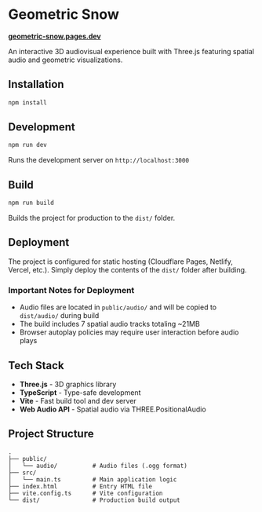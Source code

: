 # Geometric Snow

**[geometric-snow.pages.dev](https://geometric-snow.pages.dev)**

An interactive 3D audiovisual experience built with Three.js featuring spatial audio and geometric visualizations.


## Installation

```bash
npm install
```

## Development

```bash
npm run dev
```

Runs the development server on `http://localhost:3000`

## Build

```bash
npm run build
```

Builds the project for production to the `dist/` folder.

## Deployment

The project is configured for static hosting (Cloudflare Pages, Netlify, Vercel, etc.). Simply deploy the contents of the `dist/` folder after building.

### Important Notes for Deployment

- Audio files are located in `public/audio/` and will be copied to `dist/audio/` during build
- The build includes 7 spatial audio tracks totaling ~21MB
- Browser autoplay policies may require user interaction before audio plays

## Tech Stack

- **Three.js** - 3D graphics library
- **TypeScript** - Type-safe development
- **Vite** - Fast build tool and dev server
- **Web Audio API** - Spatial audio via THREE.PositionalAudio

## Project Structure

```
.
├── public/
│   └── audio/          # Audio files (.ogg format)
├── src/
│   └── main.ts         # Main application logic
├── index.html          # Entry HTML file
├── vite.config.ts      # Vite configuration
└── dist/               # Production build output
```
